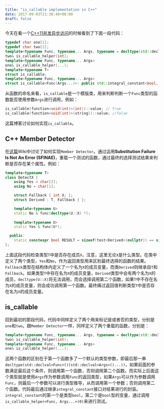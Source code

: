 ```yaml
---
title: "is_callable implementation in C++"
date: 2017-09-03T21:38:48+08:00
draft: false
---
```


今天在看一个[C++11并发异步访问](https://github.com/crazyxy/asyncplusplus)的时候看到了下面一段代码：

```c++
typedef char one[1];
typedef char two[2];
template<typename Func, typename... Args, typename = decltype(std::declval<Func>()(std::declval<Args>()...))>
two& is_callable_helper(int);
template<typename Func, typename... Args>
one& is_callable_helper(...);
template<typename T>
struct is_callable;
template<typename Func, typename... Args>
struct is_callable<Func(Args...)>: public std::integral_constant<bool, sizeof(is_callable_helper<Func, Args...>(0)) - 1> {};
```

从函数的命名来看，`is_callable`是一个模版类，用来判断判断一个`Func`类型的函数能否使用参数`Args`进行调用，例如：

```c++
is_callable(function<void(int)>(int))::value; // true
is_callable(function<void(int)>(string))::value; //false
```

这篇博客讨论如何实现`is_callable`。

## C++ Member Detector

在[这篇](https://en.wikibooks.org/wiki/More_C++_Idioms/Member_Detector)Wiki中讨论了如何实现`Member Detector`。通过运用**Substitution Failure Is Not An Error (SFINAE)**，重载一个测试的函数，通过最终的选择测试结果来判断是否存在某个属性。例如：

```c++
template<typename T>
class DetectX {
    using Yes = char[2];
    using No = char[1];

    struct Fallback { int X; }; 
    struct Derived : T, Fallback { };

    template<typename U> 
    static No & func(decltype(U::X) *);
    
    template<typename U> 
    static Yes & func(U*);

  public:
    static constexpr bool RESULT = sizeof(test<Derived>(nullptr)) == sizeof(Yes);
};
```

上面这段代码检查类型`T`中是否存在成员`X`，注意，这里无论`X`是什么类型。在类中定义了两个类型，`Yes`和`No`，作为返回类型用来区别最终选择的函数的结果。`Fallback`类型在结构体内定义了一个名为`X`的成员变量，而类`Derived`则继承自`T`和`Fallback`。如果类型`T`中存在名为`X`的成员变量，`Derived`类型中会有两个名为`X`的成员，`decltype(U::X)`将无法调用，而会选择调用第二个函数，如果`T`中不存在名为`X`的成员变量，则会成功调用第一个函数。最终痛过返回值判断类型`T`中是否存在名为`X`的成员变量。

## is_callable

回到最初的那段代码，代码中同样定义了两个用来标记是或者否的类型，分别是`one`和`two`。跟`Member Detector`一样，同样定义了两个重载的函数，分别是：
```c++
template<typename Func, typename... Args, typename = decltype(std::declval<Func>()(std::declval<Args>()...))>
two& is_callable_helper(int);
template<typename Func, typename... Args>
one& is_callable_helper(...);
```
这两个函数的区别在于第一个函数多了一个默认的类型参数，即最后那一串`decltype(std::declval<Func>()(std::declval<Args>()...))`，如果前面的参数满足最后这个条件，则调用第一个函数，否则调用第二个函数。而实际上后面这个类型就是使用`Args`作为参数调用`Func`的返回类型，如果`Args`可以作为参数调用`Func`，则最后一个参数可以进行类型推导，从而调用第一个参数；否则调用第二个函数。代码最后通过继承`integral_constant`接口对结果进行的封装。`integral_constant`的第一个是类型`bool`，第二个是`bool`型的变量，通过调用`is_callable_helper<Func, Args...>(0)`来进行测试。